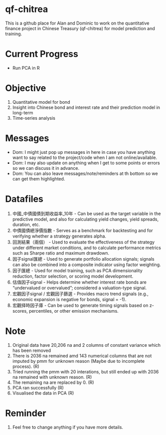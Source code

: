 # qf-chitrea
This is a github place for Alan and Dominic to work on the quantitative finance project in Chinese Treasury (qf-chitrea) for model prediction and training. 

# Current Progress
- Run PCA in R

# Objective
1. Quantitative model for bond
2. Insight into Chinese bond and interest rate and their prediction model in long-term
3. Time-series analysis

# Messages
- Dom: I might just pop up messages in here in case you have anything want to say related to the project/code when I am not online/available. 
- Dom: I may also update on anything when I get to some points or errors so we can discuss it in advance. 
- Dom: You can also leave messages/note/reminders at th bottom so we can get them highlighted. 


# Datafiles
1. 中國_中債國債到期收益率_10年 - Can be used as the target variable in the predictive model, and also for calculating yield changes, yield spreads, duration, etc.
3. 中債國債總淨價指數 - Serves as a benchmark for backtesting and for verifying whether a strategy generates alpha.
4. 回測結果（兩個） - Used to evaluate the effectiveness of the strategy under different market conditions, and to calculate performance metrics such as Sharpe ratio and maximum drawdown.
5. 因子signal匯總 - Used to generate portfolio allocation signals; signals can also be combined into a composite indicator using factor weighting.
6. 因子匯總 - Used for model training, such as PCA dimensionality reduction, factor selection, or scoring model development.
7. 估值因子signal - Helps determine whether interest rate bonds are “undervalued or overvalued”; considered a valuation-type signal.
8. 宏觀因子signal / 宏觀因子篩選 - Provides macro trend signals (e.g., economic expansion is negative for bonds, signal = -1).
9. 宏觀择時因子庫 - Can be used to generate timing signals based on z-scores, percentiles, or other emission mechanisms.

      


# Note
1. Original data have 20,206 na and 2 columns of  constant variance which has been removed
2. There is 2036 na remained amd 143 numerical columns that are not imputed by pmm for unknown reason (Maybe due to incomplete process). (R)
4. Tried running the pmm with 20 interations, but still ended up with 2036 na remained with unknown reason. (R)
5. The remaining na are replaced by 0. (R) 
6. PCA ran successfully (R)
7. Visualised the data in PCA (R)


# Reminder
1. Feel free to change anything if you have more details.
